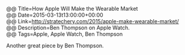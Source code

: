@@ Title=How Apple Will Make the Wearable Market  
@@ Date=2015-03-13t13:00:00+00:00  
@@ Link=http://stratechery.com/2015/apple-make-wearable-market/  
@@ Description=Ben Thompson on Apple Watch.  
@@ Tags=Apple, Apple Watch, Ben Thompson  

Another great piece by Ben Thompson.